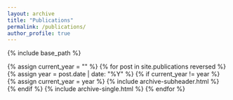 ```yaml
---
layout: archive
title: "Publications"
permalink: /publications/
author_profile: true
---
```


<!--{% if author.googlescholar %}
  You can also find my articles on <u><a href="{{author.googlescholar}}">my Google Scholar profile</a>.</u>
{% endif %}-->

{% include base_path %}

{% assign current_year = "" %}
{% for post in site.publications reversed %}
  {% assign year = post.date | date: "%Y" %}
  {% if current_year != year %}
    {% assign current_year = year %}
    {% include archive-subheader.html %}
  {% endif %}
  {% include archive-single.html %}
{% endfor %}
